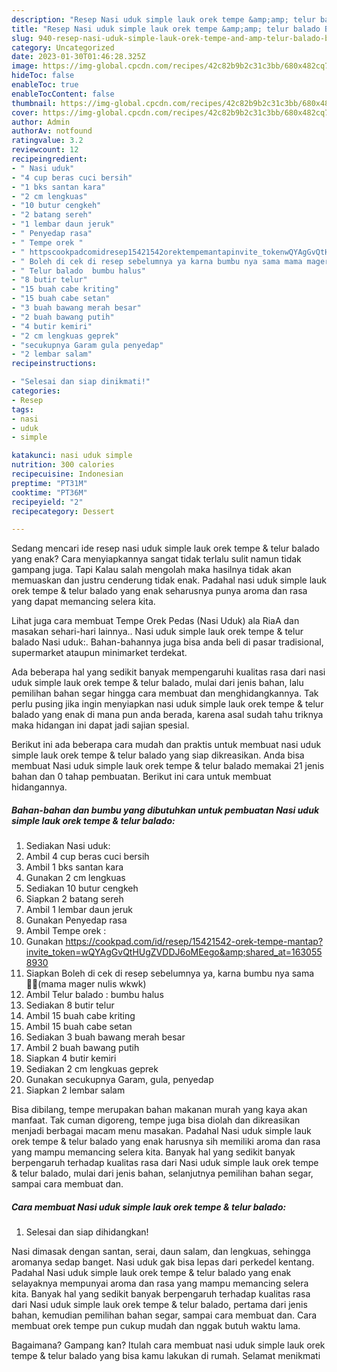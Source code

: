 ```yaml
---
description: "Resep Nasi uduk simple lauk orek tempe &amp;amp; telur balado Buat Buka Puasa"
title: "Resep Nasi uduk simple lauk orek tempe &amp;amp; telur balado Buat Buka Puasa"
slug: 940-resep-nasi-uduk-simple-lauk-orek-tempe-and-amp-telur-balado-buat-buka-puasa
category: Uncategorized
date: 2023-01-30T01:46:28.325Z
image: https://img-global.cpcdn.com/recipes/42c82b9b2c31c3bb/680x482cq70/nasi-uduk-simple-lauk-orek-tempe-telur-balado-foto-resep-utama.jpg
hideToc: false
enableToc: true
enableTocContent: false
thumbnail: https://img-global.cpcdn.com/recipes/42c82b9b2c31c3bb/680x482cq70/nasi-uduk-simple-lauk-orek-tempe-telur-balado-foto-resep-utama.jpg
cover: https://img-global.cpcdn.com/recipes/42c82b9b2c31c3bb/680x482cq70/nasi-uduk-simple-lauk-orek-tempe-telur-balado-foto-resep-utama.jpg
author: Admin
authorAv: notfound
ratingvalue: 3.2
reviewcount: 12
recipeingredient:
- " Nasi uduk"
- "4 cup beras cuci bersih"
- "1 bks santan kara"
- "2 cm lengkuas"
- "10 butur cengkeh"
- "2 batang sereh"
- "1 lembar daun jeruk"
- " Penyedap rasa"
- " Tempe orek "
- " httpscookpadcomidresep15421542orektempemantapinvite_tokenwQYAgGvQtHUgZVDDJ6oMEegoshared_at1630558930"
- " Boleh di cek di resep sebelumnya ya karna bumbu nya sama mama mager nulis wkwk"
- " Telur balado  bumbu halus"
- "8 butir telur"
- "15 buah cabe kriting"
- "15 buah cabe setan"
- "3 buah bawang merah besar"
- "2 buah bawang putih"
- "4 butir kemiri"
- "2 cm lengkuas geprek"
- "secukupnya Garam gula penyedap"
- "2 lembar salam"
recipeinstructions:

- "Selesai dan siap dinikmati!"
categories:
- Resep
tags:
- nasi
- uduk
- simple

katakunci: nasi uduk simple 
nutrition: 300 calories
recipecuisine: Indonesian
preptime: "PT31M"
cooktime: "PT36M"
recipeyield: "2"
recipecategory: Dessert

---
```



Sedang mencari ide resep nasi uduk simple lauk orek tempe &amp; telur balado yang enak? Cara menyiapkannya sangat tidak terlalu sulit namun tidak gampang juga. Tapi Kalau salah mengolah maka hasilnya tidak akan memuaskan dan justru cenderung tidak enak. Padahal nasi uduk simple lauk orek tempe &amp; telur balado yang enak seharusnya punya aroma dan rasa yang dapat memancing selera kita.


Lihat juga cara membuat Tempe Orek Pedas (Nasi Uduk) ala RiaA dan masakan sehari-hari lainnya.. Nasi uduk simple lauk orek tempe &amp; telur balado Nasi uduk:. Bahan-bahannya juga bisa anda beli di pasar tradisional, supermarket ataupun minimarket terdekat.

Ada beberapa hal yang sedikit banyak mempengaruhi kualitas rasa dari nasi uduk simple lauk orek tempe &amp; telur balado, mulai dari jenis bahan, lalu pemilihan bahan segar hingga cara membuat dan menghidangkannya. Tak perlu pusing jika ingin menyiapkan nasi uduk simple lauk orek tempe &amp; telur balado yang enak di mana pun anda berada, karena asal sudah tahu triknya maka hidangan ini dapat jadi sajian spesial.


Berikut ini ada beberapa cara mudah dan praktis untuk membuat nasi uduk simple lauk orek tempe &amp; telur balado yang siap dikreasikan. Anda bisa membuat Nasi uduk simple lauk orek tempe &amp; telur balado memakai 21 jenis bahan dan 0 tahap pembuatan. Berikut ini cara untuk membuat hidangannya.

<!--inarticleads1-->

##### Bahan-bahan dan bumbu yang dibutuhkan untuk pembuatan Nasi uduk simple lauk orek tempe &amp; telur balado:

1. Sediakan  Nasi uduk:
1. Ambil 4 cup beras cuci bersih
1. Ambil 1 bks santan kara
1. Gunakan 2 cm lengkuas
1. Sediakan 10 butur cengkeh
1. Siapkan 2 batang sereh
1. Ambil 1 lembar daun jeruk
1. Gunakan  Penyedap rasa
1. Ambil  Tempe orek :
1. Gunakan  https://cookpad.com/id/resep/15421542-orek-tempe-mantap?invite_token=wQYAgGvQtHUgZVDDJ6oMEego&amp;shared_at=1630558930
1. Siapkan  Boleh di cek di resep sebelumnya ya, karna bumbu nya sama 👍🏻(mama mager nulis wkwk)
1. Ambil  Telur balado : bumbu halus
1. Sediakan 8 butir telur
1. Ambil 15 buah cabe kriting
1. Ambil 15 buah cabe setan
1. Sediakan 3 buah bawang merah besar
1. Ambil 2 buah bawang putih
1. Siapkan 4 butir kemiri
1. Sediakan 2 cm lengkuas geprek
1. Gunakan secukupnya Garam, gula, penyedap
1. Siapkan 2 lembar salam


Bisa dibilang, tempe merupakan bahan makanan murah yang kaya akan manfaat. Tak cuman digoreng, tempe juga bisa diolah dan dikreasikan menjadi berbagai macam menu masakan. Padahal Nasi uduk simple lauk orek tempe &amp; telur balado yang enak harusnya sih memiliki aroma dan rasa yang mampu memancing selera kita. Banyak hal yang sedikit banyak berpengaruh terhadap kualitas rasa dari Nasi uduk simple lauk orek tempe &amp; telur balado, mulai dari jenis bahan, selanjutnya pemilihan bahan segar, sampai cara membuat dan. 

<!--inarticleads2-->

##### Cara membuat Nasi uduk simple lauk orek tempe &amp; telur balado:


1. Selesai dan siap dihidangkan!

Nasi dimasak dengan santan, serai, daun salam, dan lengkuas, sehingga aromanya sedap banget. Nasi uduk gak bisa lepas dari perkedel kentang. Padahal Nasi uduk simple lauk orek tempe &amp; telur balado yang enak selayaknya mempunyai aroma dan rasa yang mampu memancing selera kita. Banyak hal yang sedikit banyak berpengaruh terhadap kualitas rasa dari Nasi uduk simple lauk orek tempe &amp; telur balado, pertama dari jenis bahan, kemudian pemilihan bahan segar, sampai cara membuat dan. Cara membuat orek tempe pun cukup mudah dan nggak butuh waktu lama. 

Bagaimana? Gampang kan? Itulah cara membuat nasi uduk simple lauk orek tempe &amp; telur balado yang bisa kamu lakukan di rumah. Selamat menikmati
